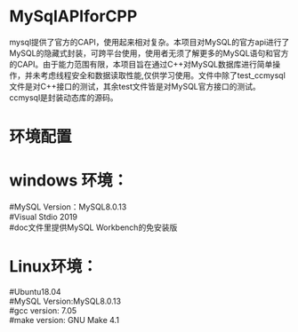 # MySqlAPIforCPP
mysql提供了官方的CAPI，使用起来相对复杂。本项目对MySQL的官方api进行了MySQL的隐藏式封装，可跨平台使用，使用者无须了解更多的MySQL语句和官方的CAPI。由于能力范围有限，本项目旨在通过C++对MySQL数据库进行简单操作，并未考虑线程安全和数据读取性能,仅供学习使用。文件中除了test_ccmysql文件是对C++接口的测试，其余test文件皆是对MySQL官方接口的测试。ccmysql是封装动态库的源码。
# 环境配置
# windows 环境：
#MySQL Version：MySQL8.0.13   
#Visual Stdio 2019          
#doc文件里提供MySQL Workbench的免安装版
# Linux环境：
#Ubuntu18.04       
#MySQL Version:MySQL8.0.13   
#gcc version: 7.05   
#make version: GNU Make 4.1   
